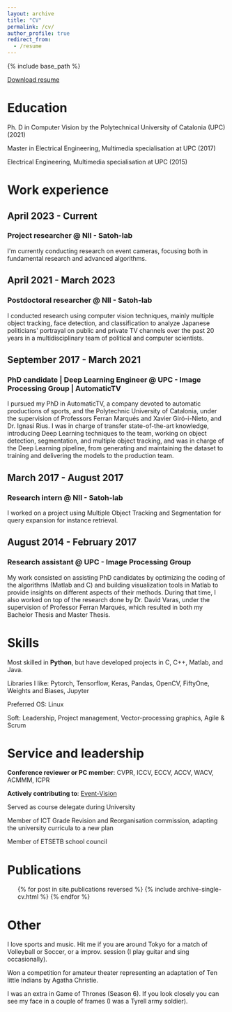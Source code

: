 ```yaml
---
layout: archive
title: "CV"
permalink: /cv/
author_profile: true
redirect_from:
  - /resume
---
```


{% include base_path %}

<a href="/files/Andreu_Girbau_CV.pdf">Download resume</a>

Education
======
Ph. D in Computer Vision by the Polytechnical University of Catalonia (UPC) (2021)

Master in Electrical Engineering, Multimedia specialisation at UPC (2017)

Electrical Engineering, Multimedia specialisation at UPC (2015)

<h1>Work experience</h1>
<h2> April 2023 - Current </h2>
<h3> Project researcher @ NII - Satoh-lab </h3>

I'm currently conducting research on event cameras, focusing both in fundamental research and advanced algorithms.

<h2> April 2021 - March 2023 </h2>
<h3> Postdoctoral researcher @ NII - Satoh-lab </h3>

I conducted research using computer vision techniques, mainly multiple object tracking, face detection, and classification 
to analyze Japanese politicians' portrayal on public and private TV channels over the past 20 years in a multidisciplinary 
team of political and computer scientists.

<h2> September 2017 - March 2021 </h2>
<h3> PhD candidate | Deep Learning Engineer @ UPC - Image Processing Group | AutomaticTV </h3>

I pursued my PhD in AutomaticTV, a company devoted to automatic productions of sports, and the Polytechnic
University of Catalonia, under the supervision of Professors Ferran Marqués and Xavier Giró-i-Nieto, and Dr. Ignasi Rius.
I was in charge of transfer state-of-the-art knowledge, introducing Deep Learning techniques to the team, 
working on object detection, segmentation, and multiple object tracking, and was in charge of the Deep Learning pipeline, 
from generating and maintaining the dataset to training and delivering the models to the production team.

<h2> March 2017 - August 2017 </h2>
<h3> Research intern @ NII - Satoh-lab </h3>

I worked on a project using Multiple Object Tracking and Segmentation for query expansion for instance retrieval.

<h2> August 2014 - February 2017 </h2>
<h3> Research assistant @ UPC - Image Processing Group </h3>

My work consisted on assisting PhD candidates by optimizing the coding of the algorithms (Matlab and C) and building visualization tools in Matlab 
to provide insights on different aspects of their methods. During that time, I also worked on top of the research done
by Dr. David Varas, under the supervision of Professor Ferran Marqués, which resulted in both my Bachelor Thesis and Master Thesis.

  
Skills
======
Most skilled in <b>Python</b>, but have developed projects in C, C++, Matlab, and Java.

Libraries I like: Pytorch, Tensorflow, Keras, Pandas, OpenCV, FiftyOne, Weights and Biases, Jupyter

Preferred OS: Linux

Soft: Leadership, Project management, Vector-processing graphics, Agile & Scrum

Service and leadership
======
<b>Conference reviewer or PC member</b>: CVPR, ICCV, ECCV, ACCV, WACV, ACMMM, ICPR

<b>Actively contributing to</b>: [Event-Vision](https://github.com/shiba24/event-vision-library)

Served as course delegate during University

Member of ICT Grade Revision and Reorganisation commission, adapting the university curricula to a new plan

Member of ETSETB school council

Publications
======
  <ul>{% for post in site.publications reversed %}
    {% include archive-single-cv.html %}
  {% endfor %}</ul>

Other
======
I love sports and music. Hit me if you are around Tokyo for a match of Volleyball or Soccer, or a improv. session (I play guitar and sing occasionally).

Won a competition for amateur theater representing an adaptation of Ten little Indians by Agatha Christie.

I was an extra in Game of Thrones (Season 6). If you look closely you can see my face in a couple of frames (I was a Tyrell army soldier).